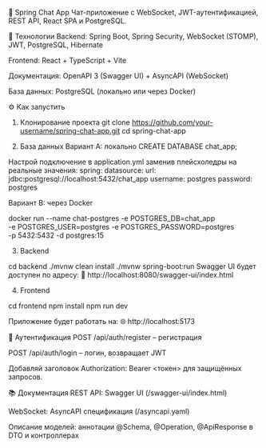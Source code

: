 💬 Spring Chat App
Чат-приложение с WebSocket, JWT-аутентификацией, REST API, React SPA и PostgreSQL.

🚀 Технологии
Backend: Spring Boot, Spring Security, WebSocket (STOMP), JWT, PostgreSQL, Hibernate

Frontend: React + TypeScript + Vite

Документация: OpenAPI 3 (Swagger UI) + AsyncAPI (WebSocket)

База данных: PostgreSQL (локально или через Docker)

⚙️ Как запустить
1. Клонирование проекта
git clone https://github.com/your-username/spring-chat-app.git
cd spring-chat-app

2. База данных
Вариант A: локально
CREATE DATABASE chat_app;

Настрой подключение в application.yml заменив плейсхоледры на реальные значения:
spring:
  datasource:
    url: jdbc:postgresql://localhost:5432/chat_app
    username: postgres
    password: postgres

Вариант B: через Docker

docker run --name chat-postgres -e POSTGRES_DB=chat_app \
  -e POSTGRES_USER=postgres -e POSTGRES_PASSWORD=postgres \
  -p 5432:5432 -d postgres:15

3. Backend

cd backend
./mvnw clean install
./mvnw spring-boot:run
Swagger UI будет доступен по адресу:
📄 http://localhost:8080/swagger-ui/index.html

4. Frontend

cd frontend
npm install
npm run dev

Приложение будет работать на:
🌐 http://localhost:5173

🔐 Аутентификация
POST /api/auth/register – регистрация

POST /api/auth/login – логин, возвращает JWT

Добавляй заголовок Authorization: Bearer <токен> для защищённых запросов.

📚 Документация
REST API: Swagger UI (/swagger-ui/index.html)

WebSocket: AsyncAPI спецификация (/asyncapi.yaml)

Описание моделей: аннотации @Schema, @Operation, @ApiResponse в DTO и контроллерах

